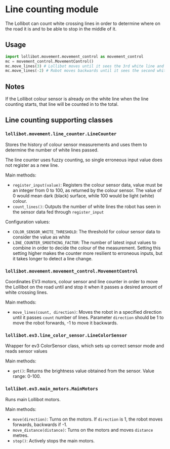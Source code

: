 # Line counting module

The Lollibot can count white crossing lines in order to determine where on the road it is and to be able to stop in the
middle of it.

## Usage

```python
import lollibot.movement.movement_control as movement_control
mc = movement_control.MovementControl()
mc.move_lines(3) # Lollibot moves until it sees the 3rd white line and then stops
mc.move_lines(-2) # Robot moves backwards until it sees the second white line 
```

## Notes

If the Lollibot colour sensor is already on the white line when the line counting starts, that line will be counted in
to the total.

## Line counting supporting classes

### `lollibot.movement.line_counter.LineCounter`

Stores the history of colour sensor measurements and uses them to determine the number of white lines passed.

The line counter uses fuzzy counting, so single erroneous input value does not register as a new line.

Main methods:
* `register_input(value)`: Registers the colour sensor data, value must be an integer from 0 to 100, as returned by the
colour sensor. The value of 0 would mean dark (black) surface, while 100 would be light (white) colour.
* `count_lines()`: Outputs the number of white lines the robot has seen in the sensor data fed through `register_input`

Configuration values:
* `COLOR_SENSOR_WHITE_THRESHOLD`: The threshold for colour sensor data to consider the value as white
* `LINE_COUNTER_SMOOTHING_FACTOR`: The number of latest input values to combine in order to decide the colour of the
measurement. Setting this setting higher makes the counter more resilient to erroneous inputs, but it takes longer to
detect a line change.

### `lollibot.movement.movement_control.MovementControl`

Coordinates EV3 motors, colour sensor and line counter in order to move the Lollibot on the road until and stop it when
it passes a desired amount of white crossing lines.

Main methods:
* `move_lines(count, direction)`: Moves the robot in a specified direction until it passes `count` number of lines.
Parameter `direction` should be 1 to move the robot forwards, -1 to move it backwards.

### `lollibot.ev3.line_color_sensor.LineColorSensor`

Wrapper for ev3 ColorSensor class, which sets up correct sensor mode and reads sensor values

Main methods:
*  `get()`: Returns the brightness value obtained from the sensor. Value range: 0-100.

### `lollibot.ev3.main_motors.MainMotors`

Runs main Lollibot motors.

Main methods:
* `move(direction)`: Turns on the motors. If `direction` is 1, the robot moves forwards, backwards if -1.
* `move_distance(distance)`: Turns on the motors and moves `distance` metres.
* `stop()`: Actively stops the main motors.
